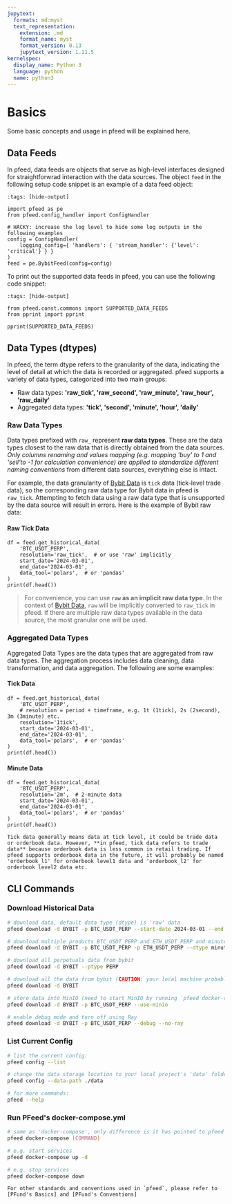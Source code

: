 ```yaml
---
jupytext:
  formats: md:myst
  text_representation:
    extension: .md
    format_name: myst
    format_version: 0.13
    jupytext_version: 1.11.5
kernelspec:
  display_name: Python 3
  language: python
  name: python3
---
```


[FirstRate Data]: https://firstratedata.com
[Bybit Data]: https://public.bybit.com
[Binance Data]: https://data.binance.vision
[OKX Data]: https://www.okx.com/data-download
[PFund's Basics]: https://pfund-docs.pfund.ai/getting-started/basics.html
[PFund's Conventions]: https://pfund-docs.pfund.ai/getting-started/conventions.html

# Basics
Some basic concepts and usage in pfeed will be explained here.

## Data Feeds
In pfeed, data feeds are objects that serve as high-level interfaces designed for straightforwrad interaction with the data sources. The object `feed` in the following setup code snippet is an example of a data feed object:
```{code-cell}
:tags: [hide-output]

import pfeed as pe
from pfeed.config_handler import ConfigHandler

# HACKY: increase the log level to hide some log outputs in the following examples
config = ConfigHandler(
    logging_config={ 'handlers': { 'stream_handler': {'level': 'critical'} } }
)
feed = pe.BybitFeed(config=config)
```

To print out the supported data feeds in pfeed, you can use the following code snippet:
```{code-cell}
:tags: [hide-output]

from pfeed.const.commons import SUPPORTED_DATA_FEEDS
from pprint import pprint

pprint(SUPPORTED_DATA_FEEDS)
```


## Data Types (dtypes)
In pfeed, the term dtype refers to the granularity of the data, indicating the level of detail at which the data is recorded or aggregated. 
pfeed supports a variety of data types, categorized into two main groups:
- Raw data types: **'raw_tick', 'raw_second', 'raw_minute', 'raw_hour', 'raw_daily'**
- Aggregated data types: **'tick', 'second', 'minute', 'hour', 'daily'** 

### Raw Data Types
Data types prefixed with `raw_` represent **raw data types**. These are the data types closest to the raw data that is directly obtained from the data sources. *Only columns renaming and values mapping (e.g. mapping 'buy' to 1 and 'sell'to -1 for calculation convenience) are applied to standardize different naming conventions* from different data sources, everything else is intact.

For example, the data granularity of [Bybit Data] is `tick` data (tick-level trade data), so the corresponding raw data type for Bybit data in pfeed is `raw_tick`. Attempting to fetch data using a raw data type that is unsupported by the data source will result in errors. Here is the example of Bybit raw data:

#### Raw Tick Data
```{code-cell}
df = feed.get_historical_data(
    'BTC_USDT_PERP',
    resolution='raw_tick',  # or use 'raw' implicitly
    start_date='2024-03-01',
    end_date='2024-03-01',
    data_tool='polars',  # or 'pandas'
)
print(df.head())
```

> For convenience, you can use **`raw` as an implicit raw data type**. In the context of [Bybit Data], `raw` will be implicitly converted to `raw_tick` in pfeed. If there are multiple raw data types available in the data source, the most granular one will be used.

### Aggregated Data Types
Aggregated Data Types are the data types that are aggregated from raw data types. The aggregation process includes data cleaning, data transformation, and data aggregation. The following are some examples:

#### Tick Data
```{code-cell}
df = feed.get_historical_data(
    'BTC_USDT_PERP',
    # resolution = period + timeframe, e.g. 1t (1tick), 2s (2second), 3m (3minute) etc.
    resolution='1tick',
    start_date='2024-03-01',
    end_date='2024-03-01',
    data_tool='polars',  # or 'pandas'
)
print(df.head())
```

#### Minute Data
```{code-cell}
df = feed.get_historical_data(
    'BTC_USDT_PERP',
    resolution='2m',  # 2-minute data
    start_date='2024-03-01',
    end_date='2024-03-01',
    data_tool='polars',  # or 'pandas'
)
print(df.head())
```

```{note}
Tick data generally means data at tick level, it could be trade data or orderbook data. However, **in pfeed, tick data refers to trade data** because orderbook data is less common in retail trading. If pfeed supports orderbook data in the future, it will probably be named 'orderbook_l1' for orderbook level1 data and 'orderbook_l2' for orderbook level2 data etc.
```


## CLI Commands
### Download Historical Data
```bash
# download data, default data type (dtype) is 'raw' data
pfeed download -d BYBIT -p BTC_USDT_PERP --start-date 2024-03-01 --end-date 2024-03-08

# download multiple products BTC_USDT_PERP and ETH_USDT_PERP and minute data
pfeed download -d BYBIT -p BTC_USDT_PERP -p ETH_USDT_PERP --dtype minute

# download all perpetuals data from bybit
pfeed download -d BYBIT --ptype PERP

# download all the data from bybit (CAUTION: your local machine probably won't have enough space for this!)
pfeed download -d BYBIT

# store data into MinIO (need to start MinIO by running `pfeed docker-compose up -d` first)
pfeed download -d BYBIT -p BTC_USDT_PERP --use-minio

# enable debug mode and turn off using Ray
pfeed download -d BYBIT -p BTC_USDT_PERP --debug --no-ray
```

### List Current Config
```bash
# list the current config:
pfeed config --list

# change the data storage location to your local project's 'data' folder:
pfeed config --data-path ./data

# for more commands:
pfeed --help
```

### Run PFeed's docker-compose.yml
```bash
# same as 'docker-compose', only difference is it has pointed to pfeed's docker-compose.yml file
pfeed docker-compose [COMMAND]

# e.g. start services
pfeed docker-compose up -d

# e.g. stop services
pfeed docker-compose down
```


```{seealso}
For other standards and conventions used in `pfeed`, please refer to [PFund's Basics] and [PFund's Conventions]
```